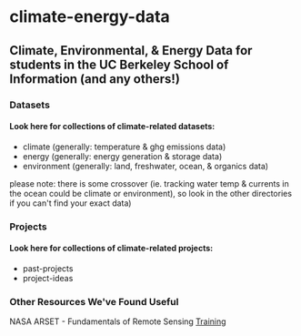 # **climate-energy-data**

## Climate, Environmental, &amp; Energy Data for students in the UC Berkeley School of Information (and any others!)

### Datasets
#### Look here for collections of climate-related datasets:
 - climate (generally: temperature & ghg emissions data)
 - energy (generally: energy generation & storage data)
 - environment (generally: land, freshwater, ocean, & organics data)

please note: there is some crossover (ie. tracking water temp & currents in the ocean could be climate or environment), so look in the other directories if you can't find your exact data)
 
### Projects
#### Look here for collections of climate-related projects:
 - past-projects
 - project-ideas

### Other Resources We've Found Useful

NASA ARSET - Fundamentals of Remote Sensing [Training](https://appliedsciences.nasa.gov/join-mission/training/english/arset-fundamentals-remote-sensing)



